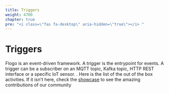 ```yaml
---
title: Triggers
weight: 4700
chapter: true
pre: "<i class=\"fas fa-desktop\" aria-hidden=\"true\"></i> "
---
```


# Triggers

Flogo is an event-driven framework. A trigger is the entrypoint for events. A trigger can be a subscriber on an MQTT topic, Kafka topic, HTTP REST interface or a specific IoT sensor. . Here is the list of the out of the box activities. If it isn't here, check the [showcase](https://tibcosoftware.github.io/flogo/showcases) to see the amazing contributions of our community